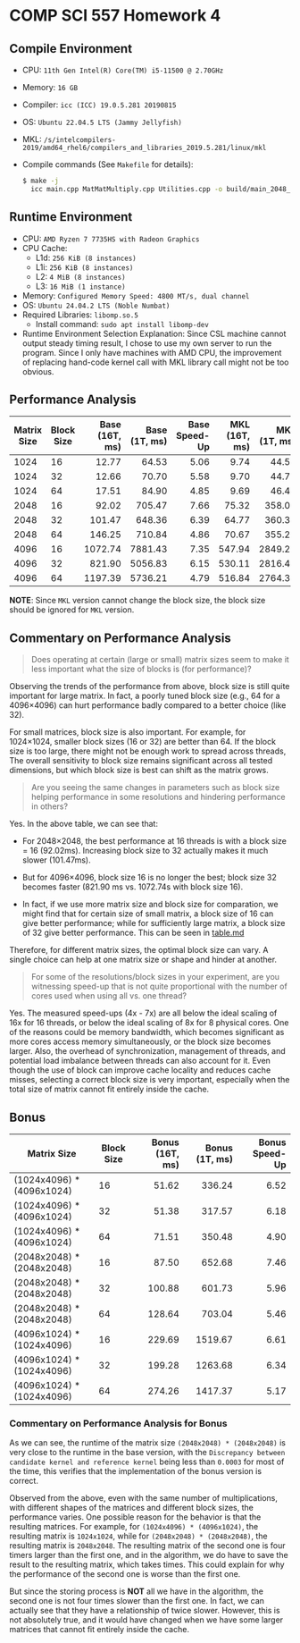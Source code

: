 # COMP SCI 557 Homework 4

## Compile Environment

- CPU: `11th Gen Intel(R) Core(TM) i5-11500 @ 2.70GHz`
- Memory: `16 GB`
- Compiler: `icc (ICC) 19.0.5.281 20190815`
- OS: `Ubuntu 22.04.5 LTS (Jammy Jellyfish)`
- MKL: `/s/intelcompilers-2019/amd64_rhel6/compilers_and_libraries_2019.5.281/linux/mkl`
- Compile commands (See `Makefile` for details):

  ```bash
  $ make -j
    icc main.cpp MatMatMultiply.cpp Utilities.cpp -o build/main_2048_32 -Wall -O2 -qopenmp -DMATRIX_SIZE=2048 -DBLOCK_SIZE=32 -Wl,--start-group /s/intelcompilers-2019/amd64_rhel6/compilers_and_libraries_2019.5.281/linux/mkl/lib/intel64/libmkl_intel_lp64.a /s/intelcompilers-2019/amd64_rhel6/compilers_and_libraries_2019.5.281/linux/mkl/lib/intel64/libmkl_core.a /s/intelcompilers-2019/amd64_rhel6/compilers_and_libraries_2019.5.281/linux/mkl/lib/intel64/libmkl_intel_thread.a -Wl,--end-group -liomp5 -lpthread -lm -ldl
  ```

## Runtime Environment

- CPU: `AMD Ryzen 7 7735HS with Radeon Graphics`
- CPU Cache:
  - L1d: `256 KiB (8 instances)`
  - L1i: `256 KiB (8 instances)`
  - L2: `4 MiB (8 instances)`
  - L3: `16 MiB (1 instance)`
- Memory: `Configured Memory Speed: 4800 MT/s, dual channel`
- OS: `Ubuntu 24.04.2 LTS (Noble Numbat)`
- Required Libraries: `libomp.so.5`
  - Install command: `sudo apt install libomp-dev`
- Runtime Environment Selection Explanation: Since CSL machine cannot output
  steady timing result, I chose to use my own server to run the program.
  Since I only have machines with AMD CPU, the improvement of replacing hand-code
  kernel call with MKL library call might not be too obvious.

## Performance Analysis

| Matrix Size | Block Size | Base (16T, ms) | Base (1T, ms) | Base Speed-Up | MKL (16T, ms) | MKL (1T, ms) | MKL Speed-Up |
| ----------- | ---------- | -------------: | ------------: | ------------: | ------------: | -----------: | -----------: |
| 1024        | 16         |          12.77 |         64.53 |          5.06 |          9.74 |        44.54 |         4.57 |
| 1024        | 32         |          12.66 |         70.70 |          5.58 |          9.70 |        44.70 |         4.61 |
| 1024        | 64         |          17.51 |         84.90 |          4.85 |          9.69 |        46.49 |         4.80 |
| 2048        | 16         |          92.02 |        705.47 |          7.66 |         75.32 |       358.00 |         4.75 |
| 2048        | 32         |         101.47 |        648.36 |          6.39 |         64.77 |       360.38 |         5.56 |
| 2048        | 64         |         146.25 |        710.84 |          4.86 |         70.67 |       355.28 |         5.03 |
| 4096        | 16         |        1072.74 |       7881.43 |          7.35 |        547.94 |      2849.22 |         5.20 |
| 4096        | 32         |         821.90 |       5056.83 |          6.15 |        530.11 |      2816.41 |         5.31 |
| 4096        | 64         |        1197.39 |       5736.21 |          4.79 |        516.84 |      2764.39 |         5.35 |

**NOTE**: Since `MKL` version cannot change the block size, the block size
should be ignored for `MKL` version.

## Commentary on Performance Analysis

> Does operating at certain (large or small) matrix sizes seem to make it less
> important what the size of blocks is (for performance)?

Observing the trends of the performance from above,
block size is still quite important for large matrix.
In fact, a poorly tuned block size (e.g., 64 for a 4096×4096)
can hurt performance badly compared to a better choice (like 32).

For small matrices, block size is also important.
For example, for 1024×1024, smaller block sizes (16 or 32) are better than 64.
If the block size is too large, there might not be enough work to spread across threads,
The overall sensitivity to block size remains significant across all tested dimensions,
but which block size is best can shift as the matrix grows.

> Are you seeing the same changes in parameters such as block size helping
> performance in some resolutions and hindering performance in others?

Yes. In the above table, we can see that:

- For 2048×2048, the best performance at 16 threads is with a block
  size = 16 (92.02ms). Increasing block size to 32 actually makes
  it much slower (101.47ms).

- But for 4096×4096, block size 16 is no longer the best; block size 32
  becomes faster (821.90 ms vs. 1072.74s with block size 16).

- In fact, if we use more matrix size and block size for comparation, we
  might find that for certain size of small matrix, a block size of 16
  can give better performance; while for sufficiently large matrix, a
  block size of 32 give better performance. This can be seen in
  [table.md](./table.md)

Therefore, for different matrix sizes, the optimal block size can vary. A
single choice can help at one matrix size or shape and hinder at another.

> For some of the resolutions/block sizes in your experiment, are you witnessing
> speed-up that is not quite proportional with the number of cores used when
> using all vs. one thread?

Yes. The measured speed-ups (4x - 7x) are all below the ideal scaling of 16x for 16 threads,
or below the ideal scaling of 8x for 8 physical cores. One of the reasons could be memory
bandwidth, which becomes significant as more cores access memory simultaneously, or the
block size becomes larger. Also, the overhead of synchronization, management of threads,
and potential load imbalance between threads can also account for it.
Even though the use of block can improve cache locality and reduces cache misses,
selecting a correct block size is very important, especially when the total size
of matrix cannot fit entirely inside the cache.

## Bonus

| Matrix Size                | Block Size | Bonus (16T, ms) | Bonus (1T, ms) | Bonus Speed-Up |
| -------------------------- | ---------- | --------------: | -------------: | -------------: |
| (1024x4096) \* (4096x1024) | 16         |           51.62 |         336.24 |           6.52 |
| (1024x4096) \* (4096x1024) | 32         |           51.38 |         317.57 |           6.18 |
| (1024x4096) \* (4096x1024) | 64         |           71.51 |         350.48 |           4.90 |
| (2048x2048) \* (2048x2048) | 16         |           87.50 |         652.68 |           7.46 |
| (2048x2048) \* (2048x2048) | 32         |          100.88 |         601.73 |           5.96 |
| (2048x2048) \* (2048x2048) | 64         |          128.64 |         703.04 |           5.46 |
| (4096x1024) \* (1024x4096) | 16         |          229.69 |        1519.67 |           6.61 |
| (4096x1024) \* (1024x4096) | 32         |          199.28 |        1263.68 |           6.34 |
| (4096x1024) \* (1024x4096) | 64         |          274.26 |        1417.37 |           5.17 |

### Commentary on Performance Analysis for Bonus

As we can see, the runtime of the matrix size `(2048x2048) * (2048x2048)` is
very close to the runtime in the base version, with the `Discrepancy between
candidate kernel and reference kernel` being less than `0.0003` for most
of the time, this verifies that the implementation of the bonus version is correct.

Observed from the above, even with the same number of multiplications, with
different shapes of the matrices and different block sizes, the performance
varies. One possible reason for the behavior is that the resulting matrices.
For example, for `(1024x4096) * (4096x1024)`, the resulting matrix is `1024x1024`,
while for `(2048x2048) * (2048x2048)`, the resulting matrix is `2048x2048`.
The resulting matrix of the second one is four timers larger than the
first one, and in the algorithm, we do have to save the result to the resulting
matrix, which takes times. This could explain for why the performance of
the second one is worse than the first one.

But since the storing process is **NOT** all we have in the algorithm,
the second one is not four times slower than the first one. In fact, we
can actually see that they have a relationship of twice slower. However,
this is not absolutely true, and it would have changed when we have some
larger matrices that cannot fit entirely inside the cache.
